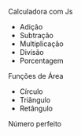 Calculadora com Js
- Adição
- Subtração
- Multiplicação
- Divisão
- Porcentagem

Funções de Área
- Círculo
- Triângulo
- Retângulo

Número perfeito
